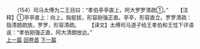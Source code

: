 　　（154）司马太傅为二王目曰：“孝伯亭亭直上，阿大罗罗清疏①。”
　　【注释】①亭亭直上：向上，指挺拔，形容刚强正直。亭亭，形容直立。罗罗清疏：指清朗疏放。罗罗，形容清疏。
　　【译文】太傅司马道子给王孝伯和王忱下评语说：“孝伯刚强正直，阿大清朗放达。”
<br>[上一篇](08_153) [回卷首](08_000) [下一篇](08_155)
